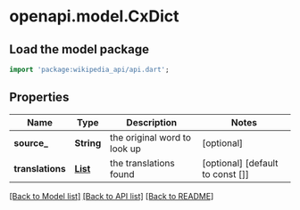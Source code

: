 # openapi.model.CxDict

## Load the model package
```dart
import 'package:wikipedia_api/api.dart';
```

## Properties
| Name             | Type                                                            | Description                  | Notes                            |
|------------------|-----------------------------------------------------------------|------------------------------|----------------------------------|
| **source_**      | **String**                                                      | the original word to look up | [optional]                       |
| **translations** | [**List<CxDictTranslationsInner>**](CxDictTranslationsInner.md) | the translations found       | [optional] [default to const []] |

[[Back to Model list]](../README.md#documentation-for-models) [[Back to API list]](../README.md#documentation-for-api-endpoints) [[Back to README]](../README.md)


